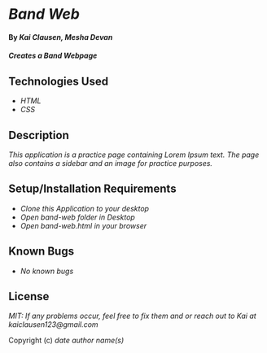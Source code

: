 # _Band Web_

#### By _**Kai Clausen, Mesha Devan**_

#### _Creates a Band Webpage_

## Technologies Used

* _HTML_
* _CSS_

## Description

_This application is a practice page containing Lorem Ipsum text. The page also contains a sidebar and an image for practice purposes._

## Setup/Installation Requirements

* _Clone this Application to your desktop_
* _Open band-web folder in Desktop_
* _Open band-web.html in your browser_

## Known Bugs

* _No known bugs_

## License

_MIT: If any problems occur, feel free to fix them and or reach out to Kai at kaiclausen123@gmail.com_

Copyright (c) _date_ _author name(s)_